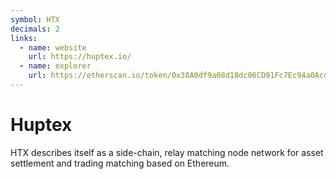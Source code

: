 ```yaml
---
symbol: HTX
decimals: 2
links:
  - name: website
    url: https://huptex.io/
  - name: explorer
    url: https://etherscan.io/token/0x38A0df9a08d18dc06CD91Fc7Ec94a0AcdF28D994
---
```


# Huptex

HTX describes itself as a side-chain, relay matching node network for asset settlement and trading matching based on Ethereum.
